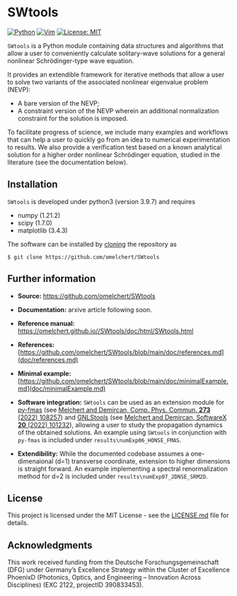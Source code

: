 # SWtools 

[![Python](https://img.shields.io/badge/Python-3776AB?logo=python&logoColor=fff)](https://docs.python.org/3/)
[![Vim](https://img.shields.io/badge/Vim-%2311AB00.svg?logo=vim&logoColor=white)](https://www.vim.org/)
[![License: MIT](https://img.shields.io/badge/License-MIT-green.svg)](https://opensource.org/licenses/MIT)

`SWtools` is a Python module containing data structures and algorithms that
allow a user to conveniently calculate solitary-wave solutions for a general
nonlinear Schrödinger-type wave equation.

It provides an extendible framework for iterative methods that allow a user to
solve two variants of the associated nonlinear eigenvalue problem (NEVP):

* A bare version of the NEVP;
* A constraint version of the NEVP wherein an additional normalization constraint for the solution is imposed.

To facilitate progress of science, we include many examples and workflows that
can help a user to quickly go from an idea to numerical experimentation to
results. We also provide a verification test based on a known analytical
solution for a higher order nonlinear Schrödinger equation, studied in the
literature (see the documentation below).


## Installation 

`SWtools` is developed under python3 (version 3.9.7) and requires

* numpy (1.21.2)
* scipy (1.7.0)
* matplotlib (3.4.3)

The software can be installed by
[cloning](https://help.github.com/en/github/creating-cloning-and-archiving-repositories/cloning-a-repository)
the repository as

``$ git clone https://github.com/omelchert/SWtools``


## Further information

- **Source:** <https://github.com/omelchert/SWtools>

- **Documentation:** arxive article following soon. 

- **Reference manual:** <https://omelchert.github.io//SWtools/doc/html/SWtools.html>

- **References:** [https://github.com/omelchert/SWtools/blob/main/doc/references.md](doc/references.md)

- **Minimal example:** [https://github.com/omelchert/SWtools/blob/main/doc/minimalExample.md](doc/minimalExample.md)

- **Software integration:** `SWtools` can be used as an extension module for
  [py-fmas](https://doi.org/10.17632/7s2cv9kjfs.1) (see [Melchert and Demircan,
  Comp. Phys. Commun. <strong>273</strong> (2022)
  108257](https://doi.org/10.1016/j.cpc.2021.108257)) and
  [GNLStools](https://github.com/ElsevierSoftwareX/SOFTX-D-22-00165) (see
  [Melchert and Demircan, SoftwareX <strong>20</strong> (2022)
  101232](https://doi.org/10.1016/j.softx.2022.101232)), allowing a user to
  study the propagation dynamics of the obtained solutions. An example using
  `SWtools` in conjunction with `py-fmas` is included under
  `results\numExp06_HONSE_FMAS`.

- **Extendibility:** While the documented codebase assumes a one-dimenaional
  (d=1) transverse coordinate, extension to higher dimensions is straight
  forward. An example implementing a spectral renormalization method for d=2 is
  included under `results\numExp07_2DNSE_SRM2D`. 


## License 

This project is licensed under the MIT License - see the
[LICENSE.md](LICENSE.md) file for details.


## Acknowledgments

This work received funding from the Deutsche Forschungsgemeinschaft  (DFG)
under Germany’s Excellence Strategy within the Cluster of Excellence PhoenixD
(Photonics, Optics, and Engineering – Innovation Across Disciplines) (EXC 2122,
projectID 390833453).
